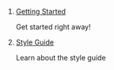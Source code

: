 
1. [Getting Started](./GettingStarted)

	Get started right away!

2. [Style Guide](./StyleGuide)

	Learn about the style guide